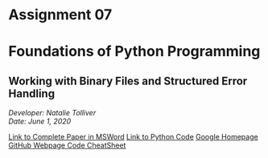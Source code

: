 # Assignment 07
# Foundations of Python Programming
## Working with Binary Files and Structured Error Handling
*Developer:  Natalie Tolliver*  
_Date:  June 1, 2020_

[Link to Complete Paper in MSWord](https://github.com/tollivne/IntroToProg-Python-Mod07/blob/master/docs/Assignment07.docx)
[Link to Python Code](https://github.com/tollivne/IntroToProg-Python-Mod07/blob/master/docs/Assignment07.py)
[Google Homepage](https://www.google.com)  
[GitHub Webpage Code CheatSheet](https://github.com/adam-p/markdown-here/wiki/Markdown-Sheatsheet)

